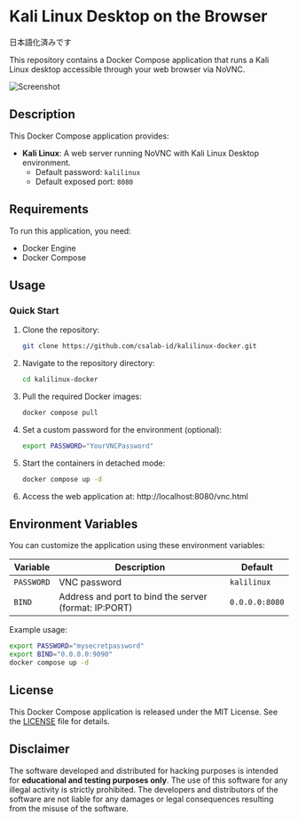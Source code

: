 # Kali Linux Desktop on the Browser

日本語化済みです

This repository contains a Docker Compose application that runs a Kali Linux desktop accessible through your web browser via NoVNC.

![Screenshot](.github/images/screenshoot.png)

## Description

This Docker Compose application provides:

- **Kali Linux**: A web server running NoVNC with Kali Linux Desktop environment.
  - Default password: `kalilinux`
  - Default exposed port: `8080`

## Requirements

To run this application, you need:

- Docker Engine
- Docker Compose

## Usage

### Quick Start

1. Clone the repository:
   ```bash
   git clone https://github.com/csalab-id/kalilinux-docker.git
   ```

2. Navigate to the repository directory:
   ```bash
   cd kalilinux-docker
   ```

3. Pull the required Docker images:
   ```bash
   docker compose pull
   ```

4. Set a custom password for the environment (optional):
   ```bash
   export PASSWORD="YourVNCPassword"
   ```

5. Start the containers in detached mode:
   ```bash
   docker compose up -d
   ```

6. Access the web application at: http://localhost:8080/vnc.html

## Environment Variables

You can customize the application using these environment variables:

| Variable | Description | Default |
|----------|-------------|---------|
| `PASSWORD` | VNC password | `kalilinux` |
| `BIND` | Address and port to bind the server (format: IP:PORT) | `0.0.0.0:8080` |

Example usage:
```bash
export PASSWORD="mysecretpassword"
export BIND="0.0.0.0:9090"
docker compose up -d
```

## License

This Docker Compose application is released under the MIT License. See the [LICENSE](https://www.mit.edu/~amini/LICENSE.md) file for details.

## Disclaimer

The software developed and distributed for hacking purposes is intended for **educational and testing purposes only**. The use of this software for any illegal activity is strictly prohibited. The developers and distributors of the software are not liable for any damages or legal consequences resulting from the misuse of the software.
